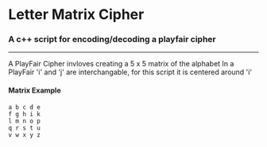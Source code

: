 # Letter Matrix Cipher
### A c++ script for encoding/decoding a playfair cipher

----

A PlayFair Cipher invloves creating a 5 x 5 matrix of the alphabet
In a PlayFair 'i' and 'j' are interchangable, for this script it is centered around 'i'

#### Matrix Example

```shell
a b c d e
f g h i k
l m n o p
q r s t u
v w x y z
```
